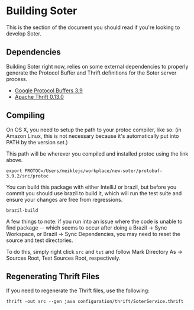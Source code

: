 # Building Soter

This is the section of the document you should read if you're looking to develop Soter.

## Dependencies

Building Soter right now, relies on some external dependencies to properly generate the Protocol Buffer and Thrift definitions for the Soter server process.

* [Google Protocol Buffers 3.9](https://github.com/protocolbuffers/protobuf/releases/tag/v3.9.2)
* [Apache Thrift 0.13.0](https://thrift.apache.org/download)

## Compiling

On OS X, you need to setup the path to your protoc compiler, like so:
(in Amazon Linux, this is not necessary because it's automatically put into PATH by the version set.)

This path will be wherever you compiled and installed protoc using the link above.

```
export PROTOC=/Users/meiklejc/workplace/new-soter/protobuf-3.9.2/src/protoc
```

You can build this package with either IntelliJ or brazil, but before you commit you should use
brazil to build it, which will run the test suite and ensure your changes are free from regressions.

```
brazil-build
```

A few things to note: if you run into an issue where the code is unable to find package -- which seems to occur after 
doing a Brazil -> Sync Workspace, or Brazil -> Sync Dependencies, you may need to reset the source and test directories.  

To do this, simply right click `src` and `tst` and follow Mark Directory As -> Sources Root, Test Sources Root, respectively.

## Regenerating Thrift Files

If you need to regenerate the Thrift files, use the following:

```
thrift -out src --gen java configuration/thrift/SoterService.thrift 
```